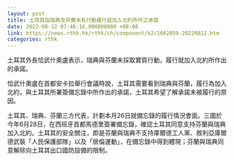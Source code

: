 ```yaml
---
layout: post
title: 土耳其指瑞典及芬蘭未有行動履行就加入北約所作之承諾
date: 2022-08-12 07:46:16.000000000 +08:00
link: https://news.rthk.hk/rthk/ch/component/k2/1662059-20220812.htm
categories: rthk
---
```


土耳其外長恰武什奧盧表示，瑞典與芬蘭未採取實質行動，履行就加入北約所作出的承諾。

恰武什奧盧在首都安卡拉舉行會議時說，土耳其需要看到瑞典與芬蘭，履行為加入北約，與土耳其所署簽備忘錄中所作出的承諾，土耳其希望了解承諾未被履行的原因。

土耳其、瑞典、芬蘭三方代表，計劃本月26日就備忘錄的履行情況會面。三國於今年6月28日，在西班牙首都馬德里簽署備忘錄，確認土耳其同意支持芬蘭與瑞典加入北約。土耳其的安全關注，即是芬蘭與瑞典不支持庫爾德工人黨、敘利亞庫爾德武裝「人民保護部隊」以及「居倫運動」，在備忘錄中得到體現；芬蘭與瑞典同意解除向土耳其出口國防設備的限制。
